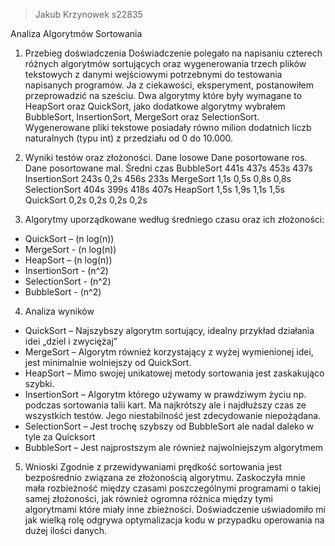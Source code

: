 >Jakub Krzynowek s22835

Analiza Algorytmów Sortowania
  
1. Przebieg doświadczenia
Doświadczenie polegało na napisaniu czterech różnych algorytmów sortujących oraz
wygenerowania trzech plików tekstowych z danymi wejściowymi potrzebnymi do testowania napisanych
programów. Ja z ciekawości, eksperyment, postanowiłem przeprowadzić na sześciu.
Dwa algorytmy które były wymagane to HeapSort oraz QuickSort, jako dodatkowe algorytmy
wybrałem BubbleSort, InsertionSort, MergeSort oraz SelectionSort. Wygenerowane pliki tekstowe posiadały
równo milion dodatnich liczb naturalnych (typu int) z przedziału od 0 do 10.000.
  
2. Wyniki testów oraz złożoności.
Dane losowe Dane posortowane ros. Dane posortowane mal. Średni czas
BubbleSort 441s 437s 453s 437s
InsertionSort 243s 0,2s 456s 233s
MergeSort 1,1s 0,5s 0,8s 0,8s
SelectionSort 404s 399s 418s 407s
HeapSort 1,5s 1,9s 1,1s 1,5s
QuickSort 0,2s 0,2s 0,2s 0,2s
  
3. Algorytmy uporządkowane według średniego czasu oraz ich złożoności:
  - QuickSort – (n log(n)) <br>
  - MergeSort - (n log(n)) <br>
  - HeapSort – (n log(n)) <br>
  - InsertionSort - (n^2) <br>
  - SelectionSort - (n^2) <br>
  - BubbleSort - (n^2) <br>
  
4. Analiza wyników
- QuickSort – Najszybszy algorytm sortujący, idealny przykład działania idei „dziel i zwyciężaj”
- MergeSort – Algorytm również korzystający z wyżej wymienionej idei, jest minimalnie wolniejszy od
QuickSort.
- HeapSort – Mimo swojej unikatowej metody sortowania jest zaskakująco szybki.
- InsertionSort – Algorytm którego używamy w prawdziwym życiu np. podczas sortowania talii kart. Ma
najkrótszy ale i najdłuższy czas ze wszystkich testów. Jego niestabilność jest zdecydowanie niepożądana.
- SelectionSort – Jest trochę szybszy od BubbleSort ale nadal daleko w tyle za Quicksort
- BubbleSort – Jest najprostszym ale również najwolniejszym algorytmem
  
5. Wnioski
Zgodnie z przewidywaniami prędkość sortowania jest bezpośrednio związana ze złożonością
algorytmu. Zaskoczyła mnie mała rozbieżność między czasami poszczególnymi programami o takiej samej
złożoności, jak również ogromna różnica między tymi algorytmami które miały inne zbieżności.
Doświadczenie uświadomiło mi jak wielką rolę odgrywa optymalizacja kodu w przypadku operowania na
dużej ilości danych.
